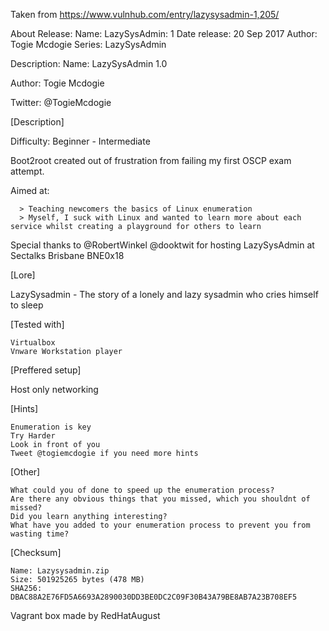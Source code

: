 Taken from https://www.vulnhub.com/entry/lazysysadmin-1,205/ 

About Release:
    Name: LazySysAdmin: 1
    Date release: 20 Sep 2017
    Author: Togie Mcdogie
    Series: LazySysAdmin

Description:
Name: LazySysAdmin 1.0

Author: Togie Mcdogie

Twitter: @TogieMcdogie

[Description]

Difficulty: Beginner - Intermediate

Boot2root created out of frustration from failing my first OSCP exam attempt.

Aimed at:

      > Teaching newcomers the basics of Linux enumeration
      > Myself, I suck with Linux and wanted to learn more about each service whilst creating a playground for others to learn

Special thanks to @RobertWinkel @dooktwit for hosting LazySysAdmin at Sectalks Brisbane BNE0x18

[Lore]

LazySysadmin - The story of a lonely and lazy sysadmin who cries himself to sleep

[Tested with]

    Virtualbox
    Vnware Workstation player

[Preffered setup]

Host only networking

[Hints]

    Enumeration is key
    Try Harder
    Look in front of you
    Tweet @togiemcdogie if you need more hints

[Other]

    What could you of done to speed up the enumeration process?
    Are there any obvious things that you missed, which you shouldnt of missed?
    Did you learn anything interesting?
    What have you added to your enumeration process to prevent you from wasting time?

[Checksum]

    Name: Lazysysadmin.zip
    Size: 501925265 bytes (478 MB)
    SHA256: DBAC88A2E76FD5A6693A2890030DD3BE0DC2C09F30B43A79BE8AB7A23B708EF5

Vagrant box made by RedHatAugust
